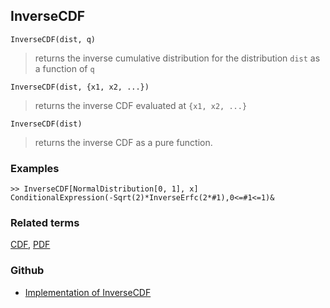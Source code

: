 ## InverseCDF

```
InverseCDF(dist, q)
```

> returns the inverse cumulative distribution for the distribution `dist` as a function of `q` 


```
InverseCDF(dist, {x1, x2, ...})
```

> returns the inverse CDF evaluated at `{x1, x2, ...}` 

```
InverseCDF(dist)
```

> returns the inverse CDF as a pure function.


### Examples

 
```   
>> InverseCDF[NormalDistribution[0, 1], x]
ConditionalExpression(-Sqrt(2)*InverseErfc(2*#1),0<=#1<=1)&
```

### Related terms 
[CDF](CDF.md), [PDF](PDF.md)  

### Github

* [Implementation of InverseCDF](https://github.com/axkr/symja_android_library/blob/master/symja_android_library/matheclipse-core/src/main/java/org/matheclipse/core/builtin/StatisticsFunctions.java#L215) 

